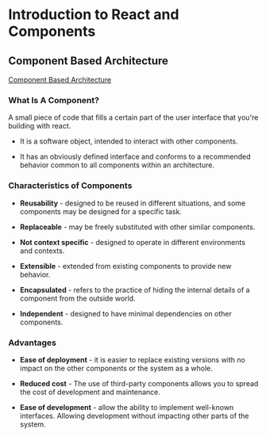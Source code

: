 # Introduction to React and Components

## Component Based Architecture

[Component Based Architecture](https://www.tutorialspoint.com/software_architecture_design/component_based_architecture.htm)

### What Is A Component?

A small piece of code that fills a certain part of the user interface that you're building with react.

- It is a software object, intended to interact with other components.

- It has an obviously defined interface and conforms to a recommended behavior common to all components within an architecture.

### Characteristics of Components

- **Reusability** - designed to be reused in different situations, and some components may be designed for a specific task.

- **Replaceable** - may be freely substituted with other similar components.

- **Not context specific** - designed to operate in different environments and contexts.

- **Extensible** - extended from existing components to provide new behavior.

- **Encapsulated** - refers to the practice of hiding the internal details of a component from the outside world.

- **Independent** - designed to have minimal dependencies on other components.

### Advantages

- **Ease of deployment** - it is easier to replace existing versions with no impact on the other components or the system as a whole.

- **Reduced cost** - The use of third-party components allows you to spread the cost of development and maintenance.

- **Ease of development** - allow the ability to implement well-known interfaces. Allowing development without impacting other parts of the system.